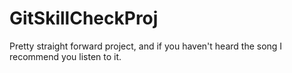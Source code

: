 # GitSkillCheckProj

Pretty straight forward project, and if you haven't heard the song I recommend you listen to it.
